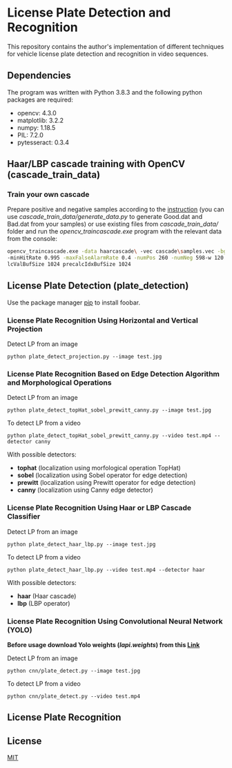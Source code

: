 # License Plate Detection and Recognition

This repository contains the author's implementation of different techniques for vehicle license plate detection and recognition in video sequences.

## Dependencies
The program was written with Python 3.8.3 and the following python packages are required:
- opencv: 4.3.0
- matplotlib: 3.2.2
- numpy: 1.18.5
- PIL: 7.2.0
- pytesseract: 0.3.4

## Haar/LBP cascade training with OpenCV (cascade_train_data)
### Train your own cascade
Prepare positive and negative samples according to the [instruction](https://docs.opencv.org/master/dc/d88/tutorial_traincascade.html) (you can use *cascade_train_data/generate_data.py* to generate Good.dat and Bad.dat from your samples) or use existing files from *cascade_train_data/* folder and run the *opencv_traincascade.exe* program with the relevant data from the console:

```bash
opencv_traincascade.exe -data haarcascade\ -vec cascade\samples.vec -bg Bad.dat -numStages 16
-minHitRate 0.995 -maxFalseAlarmRate 0.4 -numPos 260 -numNeg 598-w 120 -h 30 -mode ALL -preca
lcValBufSize 1024 precalcIdxBufSize 1024
```


## License Plate Detection (plate_detection)

Use the package manager [pip](https://pip.pypa.io/en/stable/) to install foobar.


### License Plate Recognition Using Horizontal and Vertical Projection

Detect LP from an image
````
python plate_detect_projection.py --image test.jpg
````


### License Plate Recognition Based on Edge Detection Algorithm and Morphological Operations

Detect LP from an image
````
python plate_detect_topHat_sobel_prewitt_canny.py --image test.jpg
````

To detect LP from a video
````
python plate_detect_topHat_sobel_prewitt_canny.py --video test.mp4 --detector canny 
````

With possible detectors: 
- **tophat** (localization using morfological operation TopHat)
- **sobel** (localization using Sobel operator for edge detection)
- **prewitt** (localization using Prewitt operator for edge detection)
- **canny** (localization using Canny edge detector)


### License Plate Recognition Using Haar or LBP Cascade Classifier

Detect LP from an image
````
python plate_detect_haar_lbp.py --image test.jpg
````

To detect LP from a video
````
python plate_detect_haar_lbp.py --video test.mp4 --detector haar
````

With possible detectors: 
- **haar** (Haar cascade)
- **lbp** (LBP operator)


### License Plate Recognition Using Convolutional Neural Network (YOLO)
**Before usage download Yolo weights (*lapi.weights*) from this [Link](https://www.kaggle.com/achrafkhazri/yolo-weights-for-licence-plate-detector?select=lapi.weights)**

Detect LP from an image
````
python cnn/plate_detect.py --image test.jpg
````

To detect LP from a video
````
python cnn/plate_detect.py --video test.mp4
````


## License Plate Recognition

## License
[MIT](https://choosealicense.com/licenses/mit/)